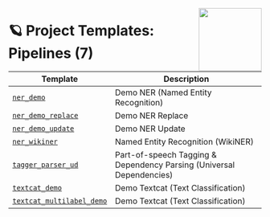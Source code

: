 <a href="https://explosion.ai"><img src="https://explosion.ai/assets/img/logo.svg" width="125" height="125" align="right" /></a>

# 🪐 Project Templates: Pipelines (7)

| Template | Description |
| --- | --- |
| [`ner_demo`](ner_demo) | Demo NER (Named Entity Recognition) |
| [`ner_demo_replace`](ner_demo_replace) | Demo NER Replace |
| [`ner_demo_update`](ner_demo_update) | Demo NER Update |
| [`ner_wikiner`](ner_wikiner) | Named Entity Recognition (WikiNER) |
| [`tagger_parser_ud`](tagger_parser_ud) | Part-of-speech Tagging & Dependency Parsing (Universal Dependencies) |
| [`textcat_demo`](textcat_demo) | Demo Textcat (Text Classification) |
| [`textcat_multilabel_demo`](textcat_multilabel_demo) | Demo Textcat (Text Classification) |